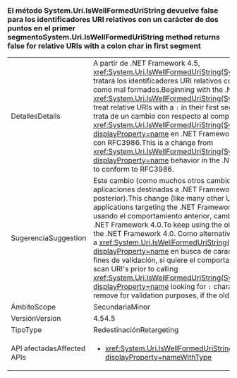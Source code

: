 ### <a name="systemuriiswellformeduristring-method-returns-false-for-relative-uris-with-a-colon-char-in-first-segment"></a><span data-ttu-id="57264-101">El método System.Uri.IsWellFormedUriString devuelve false para los identificadores URI relativos con un carácter de dos puntos en el primer segmento</span><span class="sxs-lookup"><span data-stu-id="57264-101">System.Uri.IsWellFormedUriString method returns false for relative URIs with a colon char in first segment</span></span>

|   |   |
|---|---|
|<span data-ttu-id="57264-102">Detalles</span><span class="sxs-lookup"><span data-stu-id="57264-102">Details</span></span>|<span data-ttu-id="57264-103">A partir de .NET Framework 4.5, <xref:System.Uri.IsWellFormedUriString(System.String,System.UriKind)> tratará los identificadores URI relativos con un <code>:</code> en el primer segmento como mal formados.</span><span class="sxs-lookup"><span data-stu-id="57264-103">Beginning with the .NET Framework 4.5, <xref:System.Uri.IsWellFormedUriString(System.String,System.UriKind)> will treat relative URIs with a <code>:</code> in their first segment as not well formed.</span></span> <span data-ttu-id="57264-104">Se trata de un cambio con respecto al comportamiento de <xref:System.Uri.IsWellFormedUriString(System.String,System.UriKind)?displayProperty=name> en .NET Framework 4.0 que se realizó para cumplir con RFC3986.</span><span class="sxs-lookup"><span data-stu-id="57264-104">This is a change from <xref:System.Uri.IsWellFormedUriString(System.String,System.UriKind)?displayProperty=name> behavior in the .NET Framework 4.0 that was made to conform to RFC3986.</span></span>|
|<span data-ttu-id="57264-105">Sugerencia</span><span class="sxs-lookup"><span data-stu-id="57264-105">Suggestion</span></span>|<span data-ttu-id="57264-106">Este cambio (como muchos otros cambios de URI) solo afecta a las aplicaciones destinadas a .NET Framework 4.5 (o una versión posterior).</span><span class="sxs-lookup"><span data-stu-id="57264-106">This change (like many other URI changes) will only affect applications targeting the .NET Framework 4.5 (or later).</span></span> <span data-ttu-id="57264-107">Para seguir usando el comportamiento anterior, cambie el destino de la aplicación a .NET Framework 4.0.</span><span class="sxs-lookup"><span data-stu-id="57264-107">To keep using the old behavior, target the app against the .NET Framework 4.0.</span></span> <span data-ttu-id="57264-108">Como alternativa, examine el URI antes de llamar a <xref:System.Uri.IsWellFormedUriString(System.String,System.UriKind)?displayProperty=name> en busca de caracteres <code>:</code> que se puedan quitar con fines de validación, si quiere el comportamiento anterior.</span><span class="sxs-lookup"><span data-stu-id="57264-108">Alternatively, scan URI's prior to calling <xref:System.Uri.IsWellFormedUriString(System.String,System.UriKind)?displayProperty=name> looking for <code>:</code> characters that you may want to remove for validation purposes, if the old behavior is desirable.</span></span>|
|<span data-ttu-id="57264-109">Ámbito</span><span class="sxs-lookup"><span data-stu-id="57264-109">Scope</span></span>|<span data-ttu-id="57264-110">Secundaria</span><span class="sxs-lookup"><span data-stu-id="57264-110">Minor</span></span>|
|<span data-ttu-id="57264-111">Versión</span><span class="sxs-lookup"><span data-stu-id="57264-111">Version</span></span>|<span data-ttu-id="57264-112">4.5</span><span class="sxs-lookup"><span data-stu-id="57264-112">4.5</span></span>|
|<span data-ttu-id="57264-113">Tipo</span><span class="sxs-lookup"><span data-stu-id="57264-113">Type</span></span>|<span data-ttu-id="57264-114">Redestinación</span><span class="sxs-lookup"><span data-stu-id="57264-114">Retargeting</span></span>|
|<span data-ttu-id="57264-115">API afectadas</span><span class="sxs-lookup"><span data-stu-id="57264-115">Affected APIs</span></span>|<ul><li><xref:System.Uri.IsWellFormedUriString(System.String,System.UriKind)?displayProperty=nameWithType></li></ul>|

